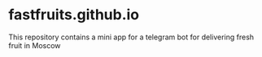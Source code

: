 # fastfruits.github.io
This repository contains a mini app for a telegram bot for delivering fresh fruit in Moscow
